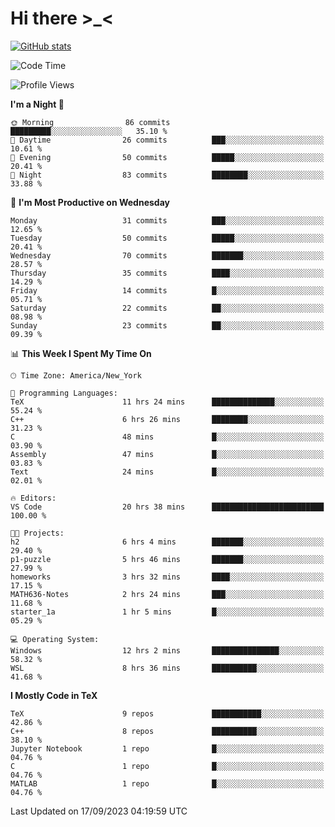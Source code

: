# Hi there \>_<

[![GitHub stats](https://github-readme-stats.vercel.app/api?username=ARessegetesStery&show_icons=true&theme=transparent)](https://github.com/anuraghazra/github-readme-stats)

<!--START_SECTION:waka-->
![Code Time](http://img.shields.io/badge/Code%20Time-309%20hrs%2035%20mins-blue)

![Profile Views](http://img.shields.io/badge/Profile%20Views-0-blue)

**I'm a Night 🦉** 

```text
🌞 Morning                86 commits          █████████░░░░░░░░░░░░░░░░   35.10 % 
🌆 Daytime                26 commits          ███░░░░░░░░░░░░░░░░░░░░░░   10.61 % 
🌃 Evening                50 commits          █████░░░░░░░░░░░░░░░░░░░░   20.41 % 
🌙 Night                  83 commits          ████████░░░░░░░░░░░░░░░░░   33.88 % 
```
📅 **I'm Most Productive on Wednesday** 

```text
Monday                   31 commits          ███░░░░░░░░░░░░░░░░░░░░░░   12.65 % 
Tuesday                  50 commits          █████░░░░░░░░░░░░░░░░░░░░   20.41 % 
Wednesday                70 commits          ███████░░░░░░░░░░░░░░░░░░   28.57 % 
Thursday                 35 commits          ████░░░░░░░░░░░░░░░░░░░░░   14.29 % 
Friday                   14 commits          █░░░░░░░░░░░░░░░░░░░░░░░░   05.71 % 
Saturday                 22 commits          ██░░░░░░░░░░░░░░░░░░░░░░░   08.98 % 
Sunday                   23 commits          ██░░░░░░░░░░░░░░░░░░░░░░░   09.39 % 
```


📊 **This Week I Spent My Time On** 

```text
🕑︎ Time Zone: America/New_York

💬 Programming Languages: 
TeX                      11 hrs 24 mins      ██████████████░░░░░░░░░░░   55.24 % 
C++                      6 hrs 26 mins       ████████░░░░░░░░░░░░░░░░░   31.23 % 
C                        48 mins             █░░░░░░░░░░░░░░░░░░░░░░░░   03.90 % 
Assembly                 47 mins             █░░░░░░░░░░░░░░░░░░░░░░░░   03.83 % 
Text                     24 mins             █░░░░░░░░░░░░░░░░░░░░░░░░   02.01 % 

🔥 Editors: 
VS Code                  20 hrs 38 mins      █████████████████████████   100.00 % 

🐱‍💻 Projects: 
h2                       6 hrs 4 mins        ███████░░░░░░░░░░░░░░░░░░   29.40 % 
p1-puzzle                5 hrs 46 mins       ███████░░░░░░░░░░░░░░░░░░   27.99 % 
homeworks                3 hrs 32 mins       ████░░░░░░░░░░░░░░░░░░░░░   17.15 % 
MATH636-Notes            2 hrs 24 mins       ███░░░░░░░░░░░░░░░░░░░░░░   11.68 % 
starter_1a               1 hr 5 mins         █░░░░░░░░░░░░░░░░░░░░░░░░   05.29 % 

💻 Operating System: 
Windows                  12 hrs 2 mins       ███████████████░░░░░░░░░░   58.32 % 
WSL                      8 hrs 36 mins       ██████████░░░░░░░░░░░░░░░   41.68 % 
```

**I Mostly Code in TeX** 

```text
TeX                      9 repos             ███████████░░░░░░░░░░░░░░   42.86 % 
C++                      8 repos             ██████████░░░░░░░░░░░░░░░   38.10 % 
Jupyter Notebook         1 repo              █░░░░░░░░░░░░░░░░░░░░░░░░   04.76 % 
C                        1 repo              █░░░░░░░░░░░░░░░░░░░░░░░░   04.76 % 
MATLAB                   1 repo              █░░░░░░░░░░░░░░░░░░░░░░░░   04.76 % 
```




 Last Updated on 17/09/2023 04:19:59 UTC
<!--END_SECTION:waka-->
